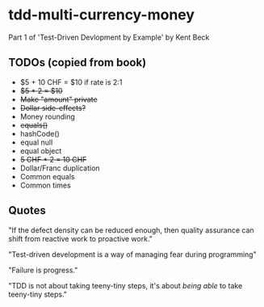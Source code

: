 # tdd-multi-currency-money
Part 1 of 'Test-Driven Devlopment by Example' by Kent Beck

## TODOs (copied from book)

- $5 + 10 CHF = $10 if rate is 2:1
- ~~$5 * 2 = $10~~
- ~~Make "amount" private~~
- ~~Dollar side-effects?~~
- Money rounding
- ~~equals()~~
- hashCode()
- equal null
- equal object
- ~~5 CHF * 2 = 10 CHF~~
- Dollar/Franc duplication
- Common equals
- Common times

## Quotes

"If the defect density can be reduced enough, then quality assurance can shift from reactive work to proactive work."

"Test-driven development is a way of managing fear during programming"

"Failure is progress."

"TDD is not about taking teeny-tiny steps, it's about *being able* to take teeny-tiny steps."